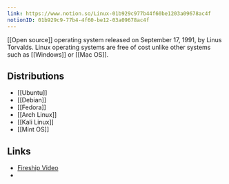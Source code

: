 ```yaml
---
link: https://www.notion.so/Linux-01b929c977b44f60be1203a09678ac4f
notionID: 01b929c9-77b4-4f60-be12-03a09678ac4f
---
```

[[Open source]] operating system released on September 17, 1991, by Linus Torvalds. Linux operating systems are free of cost unlike other systems such as [[Windows]] or [[Mac OS]].




## Distributions
* [[Ubuntu]]
* [[Debian]]
* [[Fedora]]
* [[Arch Linux]]
* [[Kali Linux]]
* [[Mint OS]]

## Links
* [Fireship Video](https://www.youtube.com/watch?v=rrB13utjYV4)
* 